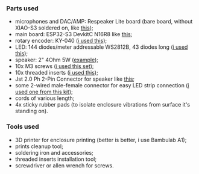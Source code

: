### Parts used
- microphones and DAC/AMP: Respeaker Lite board (bare board, without XIAO-S3 soldered on, like [this](https://www.seeedstudio.com/ReSpeaker-Lite-p-5928.html));
- main board: ESP32-S3 DevkitC N16R8 like [this](https://a.co/d/d8RYGGJ);
- rotary encoder: KY-040 ([i used this](https://a.co/d/8K1tguS));
- LED: 144 diodes/meter addressable WS2812B, 43 diodes long ([i used this](https://a.co/d/c7r4G9y));
- speaker: 2" 4Ohm 5W ([example](https://a.co/d/cEpEeNt));
- 10x M3 screws ([i used this set](https://a.co/d/e6pNfBu));
- 10x threaded inserts ([i used this](https://a.co/d/bMeMx9B));
- Jst 2.0 Ph 2-Pin Connector for speaker like [this](https://a.co/d/aUkOTCS);
- some 2-wired male-female connector for easy LED strip connection ([i used one from this kit](https://a.co/d/9OdHJpC));
- cords of various length;
- 4x sticky rubber pads (to isolate enclosure vibrations from surface it's standing on).

### Tools used
- 3D printer for enclosure printing (better is better, i use Bambulab A1);
- prints cleanup tool;
- soldering iron and accessories;
- threaded inserts installation tool;
- screwdriver or allen wrench for screws.
